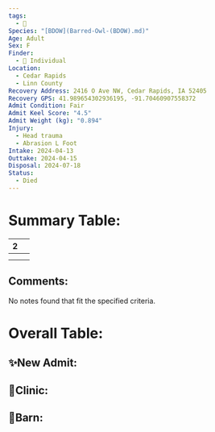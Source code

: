 ```yaml
---
tags:
  - 🦅
Species: "[BDOW](Barred-Owl-(BDOW).md)"
Age: Adult
Sex: F
Finder:
  - 🧑 Individual
Location:
  - Cedar Rapids
  - Linn County
Recovery Address: 2416 O Ave NW, Cedar Rapids, IA 52405
Recovery GPS: 41.989654302936195, -91.70460907558372
Admit Condition: Fair
Admit Keel Score: "4.5"
Admit Weight (kg): "0.894"
Injury:
  - Head trauma
  - Abrasion L Foot
Intake: 2024-04-13
Outtake: 2024-04-15
Disposal: 2024-07-18
Status:
  - Died
---
```


# Summary Table:

<div><table class="dataview table-view-table"><thead class="table-view-thead"><tr class="table-view-tr-header"><th class="table-view-th"><span></span><span class="dataview small-text">2</span></th><th class="table-view-th"><span></span></th></tr></thead><tbody class="table-view-tbody"><tr><td><span></span></td><td><span></span></td></tr><tr><td><span></span></td><td><span></span></td></tr></tbody></table></div>

## Comments:

<p><span><p dir="auto">No notes found that fit the specified criteria.</p></span></p>

# Overall Table:

## ✨New Admit:



## 🏥Clinic:



## 🏡Barn:


